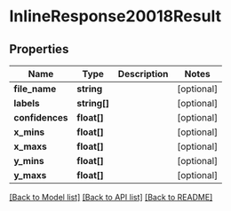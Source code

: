 # InlineResponse20018Result

## Properties
Name | Type | Description | Notes
------------ | ------------- | ------------- | -------------
**file_name** | **string** |  | [optional] 
**labels** | **string[]** |  | [optional] 
**confidences** | **float[]** |  | [optional] 
**x_mins** | **float[]** |  | [optional] 
**x_maxs** | **float[]** |  | [optional] 
**y_mins** | **float[]** |  | [optional] 
**y_maxs** | **float[]** |  | [optional] 

[[Back to Model list]](../README.md#documentation-for-models) [[Back to API list]](../README.md#documentation-for-api-endpoints) [[Back to README]](../README.md)


